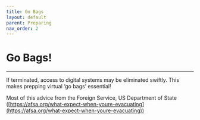 ```yaml
---
title: Go Bags
layout: default
parent: Preparing
nav_order: 2
---
```

# Go Bags!

---
If terminated, access to digital systems may be eliminated swiftly. This makes prepping virtual ‘go bags’ essential!



Most of this advice from the Foreign Service, US Department of State
([https://afsa.org/what-expect-when-youre-evacuating](https://afsa.org/what-expect-when-youre-evacuating))